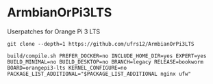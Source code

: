# ArmbianOrPi3LTS
Userpatches for Orange Pi 3 LTS  

`git clone --depth=1 https://github.com/ufrs12/ArmbianOrPi3LTS`


`build/compile.sh PREFER_DOCKER=no INCLUDE_HOME_DIR=yes EXPERT=yes BUILD_MINIMAL=no BUILD_DESKTOP=no BRANCH=legacy RELEASE=bookworm BOARD=orangepi3-lts KERNEL_CONFIGURE=no PACKAGE_LIST_ADDITIONAL="$PACKAGE_LIST_ADDITIONAL nginx ufw"`

